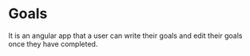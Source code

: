 # Goals
It is an angular app that a user can write their goals and edit their goals once they have completed.
